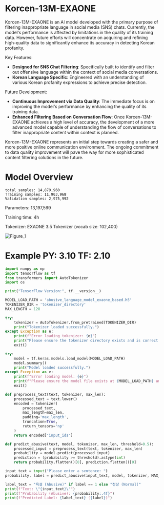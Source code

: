 # Korcen-13M-EXAONE
Korcen-13M-EXAONE is an AI model developed with the primary purpose of filtering inappropriate language in social media (SNS) chats. Currently, the model's performance is affected by limitations in the quality of its training data. However, future efforts will concentrate on acquiring and refining high-quality data to significantly enhance its accuracy in detecting Korean profanity.

Key Features:
- **Designed for SNS Chat Filtering**: Specifically built to identify and filter out offensive language within the context of social media conversations.
- **Korean Language Specific**: Engineered with an understanding of various Korean profanity expressions to achieve precise detection.
  
Future Development:
- **Continuous Improvement via Data Quality**: The immediate focus is on improving the model's performance by enhancing the quality of its training data.
- **Enhanced Filtering Based on Conversation Flow**: Once Korcen-13M-EXAONE achieves a high level of accuracy, the development of a more advanced model capable of understanding the flow of conversations to filter inappropriate content within context is planned.
  
Korcen-13M-EXAONE represents an initial step towards creating a safer and more positive online communication environment. The ongoing commitment to data quality improvement will pave the way for more sophisticated content filtering solutions in the future.

# Model Overview
```
total samples: 14,879,960
Training samples: 11,903,968
Validation samples: 2,975,992
```

Parameters: 13,197,569

Training time: 4h

Tokenizer: EXAONE 3.5 Tokenizer (vocab size: 102,400)

![Figure_1](https://github.com/user-attachments/assets/08abd495-f039-4f00-af54-d95001a1c05f)

# Example PY: 3.10 TF: 2.10
```py
import numpy as np
import tensorflow as tf
from transformers import AutoTokenizer
import os

print("TensorFlow Version:", tf.__version__)

MODEL_LOAD_PATH = 'abusive_language_model_exaone_based.h5'
TOKENIZER_DIR = 'tokenizer_directory'
MAX_LENGTH = 128

try:
    tokenizer = AutoTokenizer.from_pretrained(TOKENIZER_DIR)
    print("Tokenizer loaded successfully.")
except Exception as e:
    print(f"Error loading tokenizer: {e}")
    print("Please ensure the tokenizer directory exists and is correct.")
    exit()

try:
    model = tf.keras.models.load_model(MODEL_LOAD_PATH)
    model.summary()
    print("Model loaded successfully.")
except Exception as e:
    print(f"Error loading model: {e}")
    print(f"Please ensure the model file exists at {MODEL_LOAD_PATH} and TensorFlow version is compatible.")
    exit()

def preprocess_text(text, tokenizer, max_len):
    processed_text = text.lower()
    encoded = tokenizer(
        processed_text,
        max_length=max_len,
        padding='max_length',
        truncation=True,
        return_tensors='np'
    )
    return encoded['input_ids']

def predict_abusive(text, model, tokenizer, max_len, threshold=0.5):
    processed_input = preprocess_text(text, tokenizer, max_len)
    probability = model.predict(processed_input)
    prediction = (probability >= threshold).astype(int)
    return probability.flatten()[0], prediction.flatten()[0]

input_text = input("Please enter a sentence: ")
probability, label = predict_abusive(input_text, model, tokenizer, MAX_LENGTH)

label_text = "욕설 (Abusive)" if label == 1 else "정상 (Normal)"
print(f"Text: \"{input_text}\"")
print(f"Probability (Abusive): {probability:.4f}")
print(f"Predicted Label: {label_text} ({label})")
```
